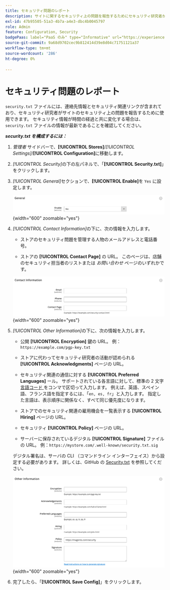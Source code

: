 ```yaml
---
title: セキュリティ問題のレポート
description: サイトに関するセキュリティ上の問題を報告するためにセキュリティ研究者が使用できる連絡先情報およびセキュリティ関連リンクを設定する方法について説明します。
exl-id: 47b95505-51a3-4b7a-a4e3-dbc4b0045797
role: Admin
feature: Configuration, Security
badgePaas: label="PaaS のみ" type="Informative" url="https://experienceleague.adobe.com/ja/docs/commerce/user-guides/product-solutions" tooltip="Adobe Commerce on Cloud プロジェクト（Adobeが管理する PaaS インフラストラクチャ）およびオンプレミスプロジェクトにのみ適用されます。"
source-git-commit: 9a68d9702cec9b812414d39e8d04c71751121a37
workflow-type: tm+mt
source-wordcount: '286'
ht-degree: 0%

---
```


# セキュリティ問題のレポート

`security.txt` ファイルには、連絡先情報とセキュリティ関連リンクが含まれており、セキュリティ研究者がサイトのセキュリティ上の問題を報告するために使用できます。 セキュリティ情報が時間の経過と共に変化する場合は、`security.txt` ファイルの情報が最新であることを確認してください。

**_security.txt を構成するには：_**

1. _管理者_ サイドバーで、**[!UICONTROL Stores]**/_[!UICONTROL Settings]_/**[!UICONTROL Configuration]**&#x200B;に移動します。

1. _[!UICONTROL Security]_&#x200B;の下の左パネルで、「**[!UICONTROL Security.txt]**」をクリックします。

1. _[!UICONTROL General]_&#x200B;セクションで、**[!UICONTROL Enable]**&#x200B;を `Yes` に設定します。

   ![ 一般的なセキュリティ設定 ](../configuration-reference/security/assets/txt-general.png){width="600" zoomable="yes"}

1. _[!UICONTROL Contact Information]_&#x200B;の下に、次の情報を入力します。

   - ストアのセキュリティ問題を管理する人物のメールアドレスと電話番号。

   - ストアの **[!UICONTROL Contact Page]** の URL。 このページは、店舗のセキュリティ担当者のリストまたは _お問い合わせ_ ページのいずれかです。

   ![ 連絡先情報の設定 ](../configuration-reference/security/assets/txt-contact-info.png){width="600" zoomable="yes"}

1. _[!UICONTROL Other Information]_&#x200B;の下に、次の情報を入力します。

   - 公開 **[!UICONTROL Encryption]** 鍵の URL。 例：`https://example.com/pgp-key.txt`

   - ストアに代わってセキュリティ研究者の活動が認められる **[!UICONTROL Acknowledgments]** ページの URL。

   - セキュリティ関連の通信に対する **[!UICONTROL Preferred Languages]** ール。 サポートされている各言語に対して、標準の 2 文字 [ 言語コード ](https://en.wikipedia.org/wiki/List_of_ISO_639-1_codes) をコンマで区切って入力します。 例えば、英語、スペイン語、フランス語を指定するには、「`en, es, fr`」と入力します。 指定した言語は、表示順序に関係なく、すべて同じ優先度になります。

   - ストアでのセキュリティ関連の雇用機会を一覧表示する **[!UICONTROL Hiring]** ページの URL。

   - セキュリティ **[!UICONTROL Policy]** ページの URL。

   - サーバーに保存されているデジタル **[!UICONTROL Signature]** ファイルの URL。 例：`https://mystore.com/.well-known/security.txt.sig`

   デジタル署名は、サーバの CLI （コマンドライン インターフェイス）から設定する必要があります。 詳しくは、GitHub の [Security.txt](https://github.com/magento/security-package/blob/1.0-develop/Securitytxt/README.md) を参照してください。

   ![ その他の情報 ](../configuration-reference/security/assets/txt-other-info.png){width="600" zoomable="yes"}

1. 完了したら、「**[!UICONTROL Save Config]**」をクリックします。
